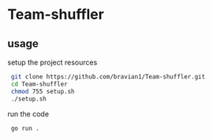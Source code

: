 # Team-shuffler


## usage

 setup the project resources
```bash
 git clone https://github.com/bravian1/Team-shuffler.git
 cd Team-shuffler
 chmod 755 setup.sh
 ./setup.sh
```

run the code

```bash
 go run .
```
